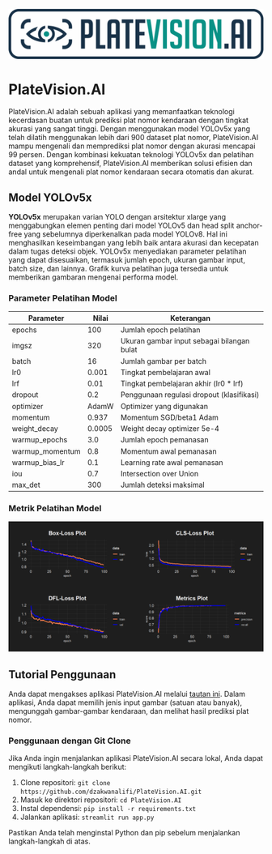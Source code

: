 ![Logo](assets/logo.png)

# PlateVision.AI

PlateVision.AI adalah sebuah aplikasi yang memanfaatkan teknologi kecerdasan buatan untuk prediksi plat nomor kendaraan dengan tingkat akurasi yang sangat tinggi. Dengan menggunakan model YOLOv5x yang telah dilatih menggunakan lebih dari 900 dataset plat nomor, PlateVision.AI mampu mengenali dan memprediksi plat nomor dengan akurasi mencapai 99 persen. Dengan kombinasi kekuatan teknologi YOLOv5x dan pelatihan dataset yang komprehensif, PlateVision.AI memberikan solusi efisien dan andal untuk mengenali plat nomor kendaraan secara otomatis dan akurat.

## Model YOLOv5x

**YOLOv5x** merupakan varian YOLO dengan arsitektur xlarge yang menggabungkan elemen penting dari model YOLOv5 dan head split anchor-free yang sebelumnya diperkenalkan pada model YOLOv8. Hal ini menghasilkan keseimbangan yang lebih baik antara akurasi dan kecepatan dalam tugas deteksi objek. YOLOv5x menyediakan parameter pelatihan yang dapat disesuaikan, termasuk jumlah epoch, ukuran gambar input, batch size, dan lainnya. Grafik kurva pelatihan juga tersedia untuk memberikan gambaran mengenai performa model.

### Parameter Pelatihan Model

| Parameter       | Nilai | Keterangan                                     |
|-----------------|-------|------------------------------------------------|
| epochs          | 100   | Jumlah epoch pelatihan                         |
| imgsz           | 320   | Ukuran gambar input sebagai bilangan bulat    |
| batch           | 16    | Jumlah gambar per batch                        |
| lr0             | 0.001 | Tingkat pembelajaran awal                      |
| lrf             | 0.01  | Tingkat pembelajaran akhir (lr0 * lrf)         |
| dropout         | 0.2   | Penggunaan regulasi dropout (klasifikasi)      |
| optimizer       | AdamW | Optimizer yang digunakan                      |
| momentum        | 0.937 | Momentum SGD/beta1 Adam                       |
| weight_decay    | 0.0005| Weight decay optimizer 5e-4                   |
| warmup_epochs   | 3.0   | Jumlah epoch pemanasan                        |
| warmup_momentum | 0.8   | Momentum awal pemanasan                       |
| warmup_bias_lr  | 0.1   | Learning rate awal pemanasan                  |
| iou             | 0.7   | Intersection over Union                        |
| max_det         | 300   | Jumlah deteksi maksimal                        |

### Metrik Pelatihan Model

![Kurva Pelatihan YOLOv5x](assets/training-plot.png)

## Tutorial Penggunaan

Anda dapat mengakses aplikasi PlateVision.AI melalui [tautan ini](https://platevision-ai.streamlit.app/). Dalam aplikasi, Anda dapat memilih jenis input gambar (satuan atau banyak), mengunggah gambar-gambar kendaraan, dan melihat hasil prediksi plat nomor.

### Penggunaan dengan Git Clone

Jika Anda ingin menjalankan aplikasi PlateVision.AI secara lokal, Anda dapat mengikuti langkah-langkah berikut:

1. Clone repositori: `git clone https://github.com/dzakwanalifi/PlateVision.AI.git`
2. Masuk ke direktori repositori: `cd PlateVision.AI`
3. Instal dependensi: `pip install -r requirements.txt`
4. Jalankan aplikasi: `streamlit run app.py`

Pastikan Anda telah menginstal Python dan pip sebelum menjalankan langkah-langkah di atas.
